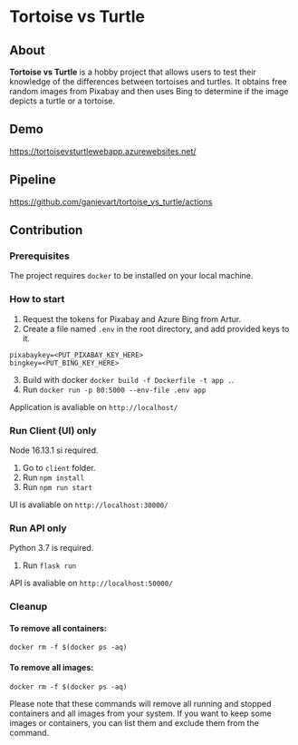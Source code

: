 # Tortoise vs Turtle

## About

**Tortoise vs Turtle** is a hobby project that allows users to test their knowledge of the differences between tortoises and turtles. It obtains free random images from Pixabay and then uses Bing to determine if the image depicts a turtle or a tortoise.

## Demo
https://tortoisevsturtlewebapp.azurewebsites.net/

## Pipeline
https://github.com/ganievart/tortoise_vs_turtle/actions

## Contribution
### Prerequisites

The project requires `docker` to be installed on your local machine.

### How to start

1. Request the tokens for Pixabay and Azure Bing from Artur.
2. Create a file named `.env` in the root directory, and add provided keys to it.
```
pixabaykey=<PUT_PIXABAY_KEY_HERE>
bingkey=<PUT_BING_KEY_HERE>
```
3. Build with docker `docker build -f Dockerfile -t app .`.
4. Run `docker run -p 80:5000 --env-file .env app`

Application is avaliable on `http://localhost/`

### Run Client (UI) only
Node 16.13.1 si required.
1. Go to `client` folder.
2. Run `npm install`
3. Run `npm run start`

UI is avaliable on `http://localhost:30000/`

### Run API only
Python 3.7 is required.
1. Run `flask run`

API is avaliable on `http://localhost:50000/`

### Cleanup
#### To remove all containers:
`docker rm -f $(docker ps -aq)`

#### To remove all images:
`docker rm -f $(docker ps -aq)`

Please note that these commands will remove all running and stopped containers and all images from your system. If you want to keep some images or containers, you can list them and exclude them from the command.
